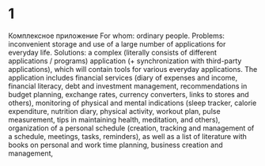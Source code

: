 # 1
Комплексное приложение
For whom: ordinary people.
Problems: inconvenient storage and use of a large number of applications for everyday life.
Solutions: a complex (literally consists of different applications / programs) application (+ synchronization with third-party applications), which will contain tools for various everyday applications. The application includes financial services (diary of expenses and income, financial literacy, debt and investment management, recommendations in budget planning, exchange rates, currency converters, links to stores and others), monitoring of physical and mental indications (sleep tracker, calorie expenditure, nutrition diary, physical activity, workout plan, pulse measurement, tips in maintaining health, meditation, and others), organization of a personal schedule (creation, tracking and management of a schedule, meetings, tasks, reminders), as well as a list of literature with books on personal and work time planning, business creation and management,
